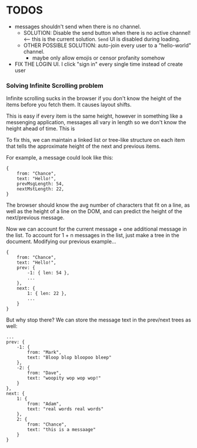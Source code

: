 # TODOS
- messages shouldn't send when there is no channel.
  - SOLUTION: Disable the send button when there is no active channel! <-- this is the current solution. `Send` UI is disabled during loading.
  - OTHER POSSIBLE SOLUTION: auto-join every user to a "hello-world" channel.
    - maybe only allow emojis or censor profanity somehow
- FIX THE LOGIN UI. I click "sign in" every single time instead of create user
### Solving Infinite Scrolling problem
Infinite scrolling sucks in the browser if you don't know the height of the items before you fetch them. It causes layout shifts.

This is easy if every item is the same height, however in something like a messenging application, messages all vary in length so we don't know the height ahead of time. This is

To fix this, we can maintain a linked list or tree-like structure on each item that tells the approximate height of the next and previous items.

For example, a message could look like this:
```
{
    from: "Chance",
    text: "Hello!",
    prevMsgLength: 54,
    nextMstLength: 22,
}
```

The browser should know the avg number of characters that fit on a line, as well as the height of a line on the DOM, and can predict the height of the next/previous message.

Now we can account for the current message + one additional message in the list. 
To account for 1 + n messages in the list, just make a tree in the document.
Modifying our previous example...
```
{
    from: "Chance",
    text: "Hello!",
    prev: {
        -1: { len: 54 },
        ...
    },
    next: {
        1: { len: 22 },
        ...
    }
}
```

But why stop there? We can store the message text in the prev/next trees as well: 
```
...
prev: { 
    -1: { 
        from: "Mark",
        text: "Bloop blop bloopoo bleep"
    },
    -2: { 
        from: "Dave",
        text: "woopity wop wop wop!"
    }
},
next: { 
    1: { 
        from: "Adam",
        text: "real words real words"
    }, 
    2: {
        from: "Chance",
        text: "this is a messaage"
    }
}
```
